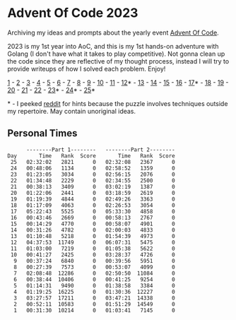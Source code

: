 # Advent Of Code 2023

Archiving my ideas and prompts about the yearly event [Advent Of Code](https://adventofcode.com/).

2023 is my 1st year into AoC, and this is my 1st hands-on adventure with Golang (I don't have what it takes to play competitive). Not gonna clean up the code since they are reflective of my thought process, instead I will try to provide writeups of how I solved each problem. Enjoy!

[1](writeup/1.md) - [2](writeup/2.md) - [3](writeup/3.md) - [4](writeup/4.md) - [5](writeup/5.md) - [6](writeup/6.md) - [7](writeup/7.md) - [8](writeup/8.md) - [9](writeup/9.md) - [10](writeup/10.md) - [11](writeup/11.md) - [12](writeup/12.md)\* - [13](writeup/13.md) - [14](writeup/14.md) - [15](writeup/15.md) - [16](writeup/16.md) - [17](writeup/17.md)\* - [18](writeup/18.md) - [19](writeup/19.md) - [20](writeup/20.md) - [21](writeup/21.md) - [22](writeup/22.md) - [23](writeup/23.md)\* - [24](writeup/24.md)\* - [25](writeup/25.md)\*

\* - I peeked [reddit](https://old.reddit.com/r/adventofcode/) for hints because the puzzle involves techniques outside my repertoire. May contain unoriginal ideas.

## Personal Times

```
      --------Part 1--------   --------Part 2--------
Day       Time   Rank  Score       Time   Rank  Score
 25   02:32:02   2821      0   02:32:08   2367      0
 24   00:48:06   1134      0   02:58:52   1359      0
 23   01:23:05   3034      0   02:56:15   2076      0
 22   01:34:48   2229      0   02:34:55   2500      0
 21   00:38:13   3409      0   03:02:19   1387      0
 20   01:22:06   2441      0   03:18:59   2619      0
 19   01:19:39   4844      0   02:49:26   3363      0
 18   01:17:09   4063      0   02:26:53   3054      0
 17   05:22:43   5525      0   05:33:30   4858      0
 16   00:43:46   2669      0   00:58:13   2767      0
 15   00:14:29   4770      0   00:58:07   4901      0
 14   00:31:26   4782      0   02:00:03   4833      0
 13   01:10:48   5218      0   01:54:39   4973      0
 12   04:37:53  11749      0   06:07:31   5475      0
 11   01:03:00   7219      0   01:05:38   5622      0
 10   00:41:27   2425      0   03:28:37   4726      0
  9   00:37:24   6840      0   00:39:56   5951      0
  8   00:27:39   7573      0   00:53:07   4099      0
  7   02:08:48  12286      0   02:50:50  11084      0
  6   00:38:44  10406      0   00:41:25   9254      0
  5   01:14:31   9490      0   01:38:58   3384      0
  4   01:19:25  16225      0   01:30:36  12227      0
  3   03:27:57  17211      0   03:47:21  14338      0
  2   00:52:11  10583      0   01:51:29  14549      0
  1   00:31:30  10214      0   01:03:41   7145      0
```
